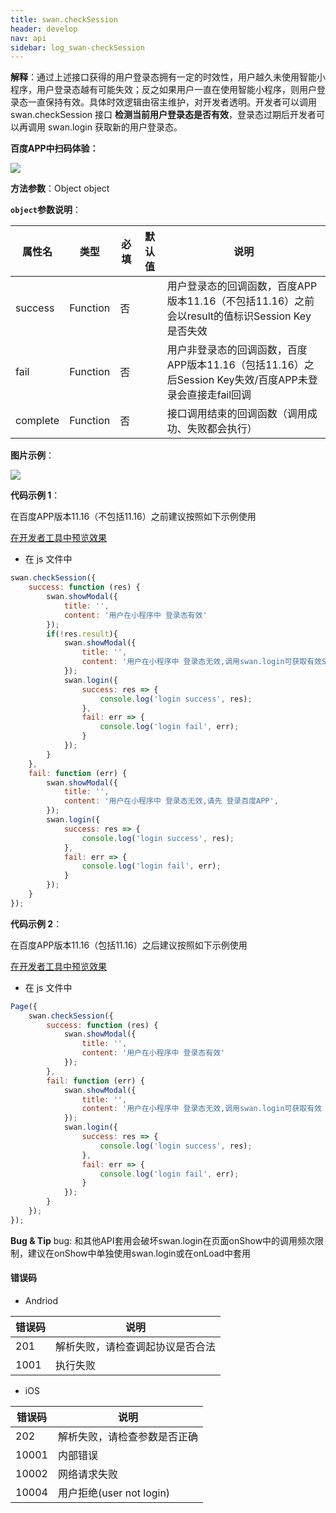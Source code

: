 ```yaml
---
title: swan.checkSession
header: develop
nav: api
sidebar: log_swan-checkSession
---
```


 

**解释**：通过上述接口获得的用户登录态拥有一定的时效性，用户越久未使用智能小程序，用户登录态越有可能失效；反之如果用户一直在使用智能小程序，则用户登录态一直保持有效。具体时效逻辑由宿主维护，对开发者透明。开发者可以调用 swan.checkSession 接口 **检测当前用户登录态是否有效**，登录态过期后开发者可以再调用 swan.login 获取新的用户登录态。

**百度APP中扫码体验：**

<img src="https://b.bdstatic.com/miniapp/assets/images/doc_demo/fragment_checkSession.png"  class="demo-qrcode-image" />

**方法参数**：Object object

**`object`参数说明**：

|属性名 |类型  |必填 | 默认值 |说明|
|---- | ---- | ---- | ----|----|
|success |Function  |  否 |  |  用户登录态的回调函数，百度APP版本11.16（不包括11.16）之前会以result的值标识Session Key是否失效|
|fail  |  Function |   否 |  |  用户非登录态的回调函数，百度APP版本11.16（包括11.16）之后Session Key失效/百度APP未登录会直接走fail回调|
|complete |   Function |   否  |   |接口调用结束的回调函数（调用成功、失败都会执行）|

**图片示例**：

<div class="m-doc-custom-examples">
    <div class="m-doc-custom-examples-correct">
        <img src="https://b.bdstatic.com/miniapp/images/checkSession.gif">
    </div>
    <div class="m-doc-custom-examples-correct">
        <img src=" ">
    </div>
    <div class="m-doc-custom-examples-correct">
        <img src=" ">
    </div>     
</div>

**代码示例 1**：

在百度APP版本11.16（不包括11.16）之前建议按照如下示例使用

<a href="swanide://fragment/2a052b4283fb1e23d02a69dae170f1331572274389729" title="在开发者工具中预览效果" target="_self">在开发者工具中预览效果</a>

* 在 js 文件中

```js
swan.checkSession({
    success: function (res) {
        swan.showModal({
            title: '',
            content: '用户在小程序中 登录态有效'
        });
        if(!res.result){
            swan.showModal({
                title: '',
                content: '用户在小程序中 登录态无效,调用swan.login可获取有效Session Key',
            });
            swan.login({
                success: res => {
                    console.log('login success', res);
                },
                fail: err => {
                    console.log('login fail', err);
                }
            });
        }
    },
    fail: function (err) {
        swan.showModal({
            title: '',
            content: '用户在小程序中 登录态无效,请先 登录百度APP',
        });
        swan.login({
            success: res => {
                console.log('login success', res);
            },
            fail: err => {
                console.log('login fail', err);
            }
        });
    }
});
```

**代码示例 2**：

在百度APP版本11.16（包括11.16）之后建议按照如下示例使用

<a href="swanide://fragment/3bf18e6a967cec2a94c8ae9ee93d78cd1572274602042" title="在开发者工具中预览效果" target="_self">在开发者工具中预览效果</a>

* 在 js 文件中

```js
Page({
    swan.checkSession({
        success: function (res) {
            swan.showModal({
                title: '',
                content: '用户在小程序中 登录态有效'
            });
        },
        fail: function (err) {
            swan.showModal({
                title: '',
                content: '用户在小程序中 登录态无效,调用swan.login可获取有效 登录态',
            });
            swan.login({
                success: res => {
                    console.log('login success', res);
                },
                fail: err => {
                    console.log('login fail', err);
                }
            });
        }
    });
});

```

**Bug & Tip**
bug: 和其他API套用会破坏swan.login在页面onShow中的调用频次限制，建议在onShow中单独使用swan.login或在onLoad中套用
#### 错误码
* Andriod

|错误码|说明|
|--|--|
|201|解析失败，请检查调起协议是否合法|
|1001|执行失败|

* iOS

|错误码|说明|
|--|--|
|202|解析失败，请检查参数是否正确|
|10001|内部错误  |
|10002|网络请求失败|
|10004|用户拒绝(user not login)|



